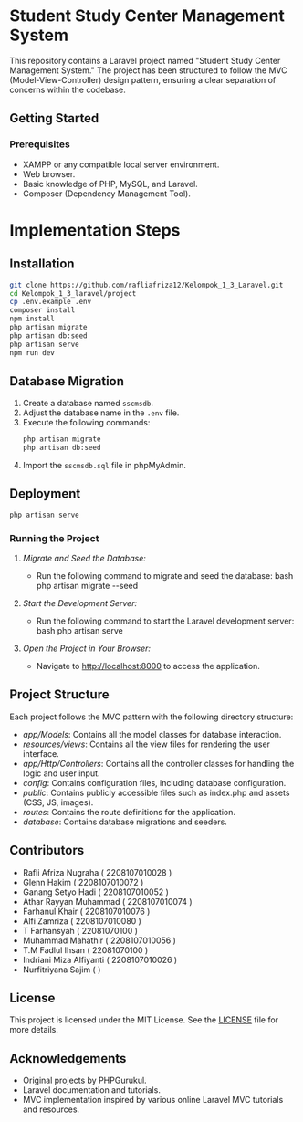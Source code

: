 # Student Study Center Management System

This repository contains a Laravel project named "Student Study Center Management System." The project has been structured to follow the MVC (Model-View-Controller) design pattern, ensuring a clear separation of concerns within the codebase.

## Getting Started

### Prerequisites

- XAMPP or any compatible local server environment.
- Web browser.
- Basic knowledge of PHP, MySQL, and Laravel.
- Composer (Dependency Management Tool).

# Implementation Steps

## Installation
```bash
git clone https://github.com/rafliafriza12/Kelompok_1_3_Laravel.git
cd Kelompok_1_3_laravel/project
cp .env.example .env
composer install
npm install
php artisan migrate
php artisan db:seed
php artisan serve
npm run dev
```

## Database Migration
1. Create a database named `sscmsdb`.
2. Adjust the database name in the `.env` file.
3. Execute the following commands:
   ```bash
   php artisan migrate
   php artisan db:seed
   ```
4. Import the `sscmsdb.sql` file in phpMyAdmin.

## Deployment
```bash
php artisan serve
```

### Running the Project

1. *Migrate and Seed the Database:*

   - Run the following command to migrate and seed the database:
     bash
     php artisan migrate --seed
     

2. *Start the Development Server:*

   - Run the following command to start the Laravel development server:
     bash
     php artisan serve
     

3. *Open the Project in Your Browser:*

   - Navigate to [http://localhost:8000](http://localhost:8000) to access the application.

## Project Structure

Each project follows the MVC pattern with the following directory structure:

- *app/Models*: Contains all the model classes for database interaction.
- *resources/views*: Contains all the view files for rendering the user interface.
- *app/Http/Controllers*: Contains all the controller classes for handling the logic and user input.
- *config*: Contains configuration files, including database configuration.
- *public*: Contains publicly accessible files such as index.php and assets (CSS, JS, images).
- *routes*: Contains the route definitions for the application.
- *database*: Contains database migrations and seeders.

## Contributors

- Rafli Afriza Nugraha ( 2208107010028 )
- Glenn Hakim ( 2208107010072 )
- Ganang Setyo Hadi ( 2208107010052 )
- Athar Rayyan Muhammad ( 2208107010074 )
- Farhanul Khair ( 2208107010076 )
- Alfi Zamriza ( 2208107010080 )
- T Farhansyah ( 22081070100 )
- Muhammad Mahathir ( 2208107010056 )
- T.M Fadlul Ihsan ( 22081070100 )
- Indriani Miza Alfiyanti ( 2208107010026 )
- Nurfitriyana Sajim (  )

## License

This project is licensed under the MIT License. See the [LICENSE](LICENSE) file for more details.

## Acknowledgements

- Original projects by PHPGurukul.
- Laravel documentation and tutorials.
- MVC implementation inspired by various online Laravel MVC tutorials and resources.
